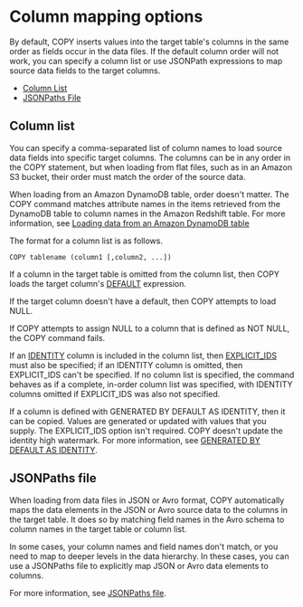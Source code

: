 # Column mapping options<a name="copy-parameters-column-mapping"></a>

By default, COPY inserts values into the target table's columns in the same order as fields occur in the data files\. If the default column order will not work, you can specify a column list or use JSONPath expressions to map source data fields to the target columns\. 
+ [Column List](#copy-column-list)
+ [JSONPaths File](#copy-column-mapping-jsonpaths)

## Column list<a name="copy-column-list"></a>

You can specify a comma\-separated list of column names to load source data fields into specific target columns\. The columns can be in any order in the COPY statement, but when loading from flat files, such as in an Amazon S3 bucket, their order must match the order of the source data\. 

When loading from an Amazon DynamoDB table, order doesn't matter\. The COPY command matches attribute names in the items retrieved from the DynamoDB table to column names in the Amazon Redshift table\. For more information, see [Loading data from an Amazon DynamoDB table](t_Loading-data-from-dynamodb.md)

 The format for a column list is as follows\.

```
COPY tablename (column1 [,column2, ...]) 
```

If a column in the target table is omitted from the column list, then COPY loads the target column's [DEFAULT](r_CREATE_TABLE_NEW.md#create-table-default) expression\.

If the target column doesn't have a default, then COPY attempts to load NULL\.

If COPY attempts to assign NULL to a column that is defined as NOT NULL, the COPY command fails\. 

If an [IDENTITY](r_CREATE_TABLE_NEW.md#identity-clause) column is included in the column list, then [EXPLICIT_IDS](copy-parameters-data-conversion.md#copy-explicit-ids) must also be specified; if an IDENTITY column is omitted, then EXPLICIT\_IDS can't be specified\. If no column list is specified, the command behaves as if a complete, in\-order column list was specified, with IDENTITY columns omitted if EXPLICIT\_IDS was also not specified\.

If a column is defined with GENERATED BY DEFAULT AS IDENTITY, then it can be copied\. Values are generated or updated with values that you supply\. The EXPLICIT\_IDS option isn't required\. COPY doesn't update the identity high watermark\. For more information, see [GENERATED BY DEFAULT AS IDENTITY](r_CREATE_TABLE_NEW.md#identity-generated-bydefault-clause)\. 

## JSONPaths file<a name="copy-column-mapping-jsonpaths"></a>

When loading from data files in JSON or Avro format, COPY automatically maps the data elements in the JSON or Avro source data to the columns in the target table\. It does so by matching field names in the Avro schema to column names in the target table or column list\.

In some cases, your column names and field names don't match, or you need to map to deeper levels in the data hierarchy\. In these cases, you can use a JSONPaths file to explicitly map JSON or Avro data elements to columns\. 

For more information, see [JSONPaths file](copy-parameters-data-format.md#copy-json-jsonpaths)\. 
